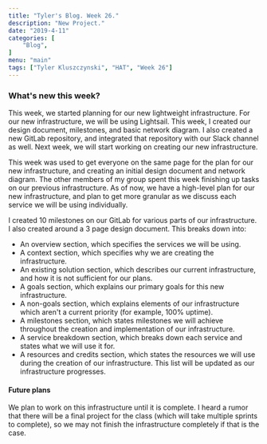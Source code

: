 ```yaml
---
title: "Tyler's Blog. Week 26."
description: "New Project."
date: "2019-4-11"
categories: [
    "Blog",
]
menu: "main"
tags: ["Tyler Kluszczynski", "HAT", "Week 26"]
---
```


### What's new this week?
This week, we started planning for our new lightweight infrastructure. For our new infrastructure, we will be using Lightsail. This week, I created our design document, milestones, and basic network diagram. I also created a new GitLab repository, and integrated that repository with our Slack channel as well. Next week, we will start working on creating our new infrastructure.

This week was used to get everyone on the same page for the plan for our new infrastructure, and creating an initial design document and network diagram. The other members of my group spent this week finishing up tasks on our previous infrastructure. As of now, we have a high-level plan for our new infrastructure, and plan to get more granular as we discuss each service we will be using individually.

I created 10 milestones on our GitLab for various parts of our infrastructure. I also created around a 3 page design document. This breaks down into:
* An overview section, which specifies the services we will be using.
* A context section, which specifies why we are creating the infrastructure.
* An existing solution section, which describes our current infrastructure, and how it is not sufficient for our plans.
* A goals section, which explains our primary goals for this new infrastructure.
* A non-goals section, which explains elements of our infrastructure which aren't a current priority (for example, 100% uptime).
* A milestones section, which states milestones we will achieve throughout the creation and implementation of our infrastructure.
* A service breakdown section, which breaks down each service and states what we will use it for.
* A resources and credits section, which states the resources we will use during the creation of our infrastructure. This list will be updated as our infrastructure progresses.


#### Future plans
We plan to work on this infrastructure until it is complete. I heard a rumor that there will be a final project for the class (which will take multiple sprints to complete), so we may not finish the infrastructure completely if that is the case.
